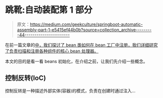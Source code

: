 # 跳靴:自动装配第 1 部分

> 原文：<https://medium.com/geekculture/springboot-automatic-assembly-part-1-e5415ef44b0b?source=collection_archive---------44----------------------->

在前一篇文章的[中，我们探讨了 bean 类如何在 bean 工厂中注册，我们详细研究了负责扫描和注册各种组件的核心 bean 处理器。](https://deepkondah.medium.com/springboot-registering-bean-definitions-4f362b305218)

本文的目的是看一看 beans 初始化，在介绍之前，让我们先介绍一些概念。

## 控制反转(IoC)

控制反转是一种描述外部实体(容器)的模式，负责在创建时通过注入…